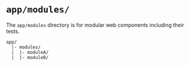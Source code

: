 # `app/modules/`

The `app/modules` directory is for modular web components including their tests.

```
app/
  |- modules/
  |  |- moduleA/
  |  |- moduleB/
```
